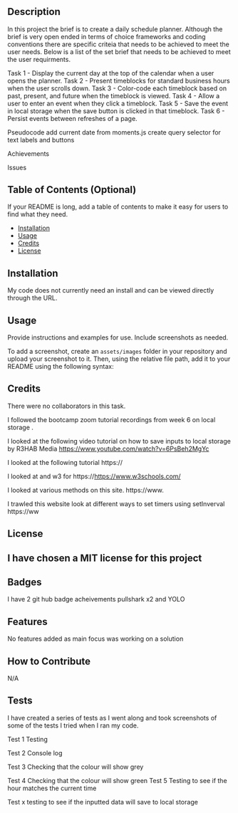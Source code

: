 # <Multi Creation of Daily Planner App>

## Description

In this project the brief is to create a daily schedule planner. Although the brief is very open ended in terms of choice frameworks and coding conventions there are specific criteia that needs to be achieved to meet the user needs. Below is a list of the set brief that needs to be achieved to meet the user requirments.

Task 1 - Display the current day at the top of the calendar when a user opens the planner.
Task 2 - Present timeblocks for standard business hours when the user scrolls down.
Task 3 - Color-code each timeblock based on past, present, and future when the timeblock is viewed.
Task 4 - Allow a user to enter an event when they click a timeblock.
Task 5 - Save the event in local storage when the save button is clicked in that timeblock.
Task 6 - Persist events between refreshes of a page.


Pseudocode
add current date from moments.js
create query selector for text labels and buttons




Achievements

Issues



 
   


## Table of Contents (Optional)

If your README is long, add a table of contents to make it easy for users to find what they need.

- [Installation](#installation)
- [Usage](#usage)
- [Credits](#credits)
- [License](#license)

## Installation

My code does not currently need an install and can be viewed directly through the URL.

## Usage

Provide instructions and examples for use. Include screenshots as needed.

To add a screenshot, create an `assets/images` folder in your repository and upload your screenshot to it. Then, using the relative file path, add it to your README using the following syntax:





## Credits

There were no collaborators in this task.


I followed the bootcamp zoom tutorial recordings from week 6 on local storage . 




<!-- Remove old links and replace with new ones as we go along -->

I looked at the following video tutorial on how to save inputs to local storage by R3HAB Media
https://www.youtube.com/watch?v=6PsBeh2MgYc



<!-- replace below -->




I looked at the following tutorial 
https://


I looked at and w3 for 
https://https://www.w3schools.com/



I looked at various methods on this site.
https://www.

I trawled this website look at different ways to set timers using setInverval
https://ww


## License

I have chosen a MIT license for this project
---

## Badges

I  have 2 git hub badge acheivements pullshark x2 and YOLO

## Features

No features added as main focus was working on a solution

## How to Contribute

N/A

## Tests

I have created a series of tests as I went along and took screenshots of some of the tests I tried when I ran my code.

Test 1 Testing 

Test 2 Console log 

Test 3 Checking that the colour will show grey

Test 4 Checking that the colour will show  green
Test 5 Testing to see if the hour matches the current time

Test x testing to see if the inputted data will save to local storage



